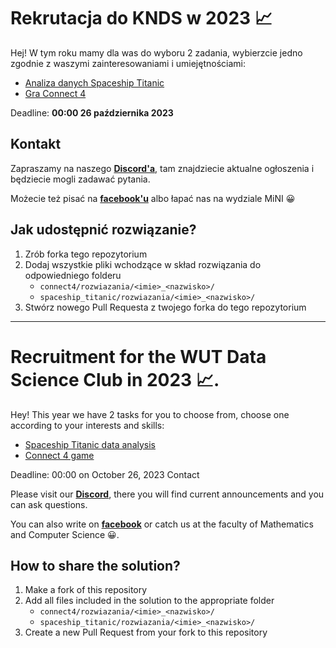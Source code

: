 # Rekrutacja do KNDS w 2023 📈

Hej! W tym roku mamy dla was do wyboru 2 zadania, wybierzcie jedno zgodnie z waszymi zainteresowaniami i umiejętnościami:

- [Analiza danych Spaceship Titanic](https://github.com/Kolo-Naukowe-Data-Science-PW/Rekrutacja_2023/tree/main/spaceship_titanic#zainspiruj-nas-swoimi-umiej%C4%99tno%C5%9Bciami-analizy-danych)
- [Gra Connect 4](https://github.com/Kolo-Naukowe-Data-Science-PW/Rekrutacja_2023/tree/main/connect4#connect-4-)

Deadline: **00:00 26 października 2023**

## Kontakt

Zapraszamy na naszego **[Discord'a](https://discord.gg/r7AJ9r7X)**, tam znajdziecie aktualne ogłoszenia i będziecie mogli zadawać pytania. 

Możecie też pisać na **[facebook'u](https://www.facebook.com/kolonaukowedatascience)** albo łapać nas na wydziale MiNI 😀

## Jak udostępnić rozwiązanie?

1. Zrób forka tego repozytorium
2. Dodaj wszystkie pliki wchodzące w skład rozwiązania do odpowiedniego folderu
   - `connect4/rozwiazania/<imie>_<nazwisko>/`
   - `spaceship_titanic/rozwiazania/<imie>_<nazwisko>/`
4. Stwórz nowego Pull Requesta z twojego forka do tego repozytorium

 ---

# Recruitment for the WUT Data Science Club in 2023 📈.

Hey! This year we have 2 tasks for you to choose from, choose one according to your interests and skills:

- [Spaceship Titanic data analysis](https://github.com/Kolo-Naukowe-Data-Science-PW/Rekrutacja_2023/tree/main/spaceship_titanic#zainspiruj-nas-swoimi-umiej%C4%99tno%C5%9Bciami-analizy-danych)
- [Connect 4 game](https://github.com/Kolo-Naukowe-Data-Science-PW/Rekrutacja_2023/tree/main/connect4#connect-4-)

Deadline: 00:00 on October 26, 2023
Contact

Please visit our  **[Discord](https://discord.gg/r7AJ9r7X)**, there you will find current announcements and you can ask questions.

You can also write on **[facebook](https://www.facebook.com/kolonaukowedatascience)** or catch us at the faculty of Mathematics and Computer Science 😀.
## How to share the solution?

1. Make a fork of this repository
2. Add all files included in the solution to the appropriate folder
   - `connect4/rozwiazania/<imie>_<nazwisko>/`
   - `spaceship_titanic/rozwiazania/<imie>_<nazwisko>/`
4. Create a new Pull Request from your fork to this repository


